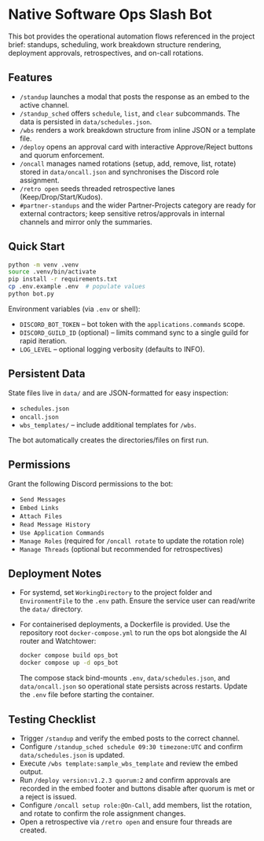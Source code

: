 # Native Software Ops Slash Bot

This bot provides the operational automation flows referenced in the project
brief: standups, scheduling, work breakdown structure rendering, deployment
approvals, retrospectives, and on-call rotations.

## Features

- `/standup` launches a modal that posts the response as an embed to the active
  channel.
- `/standup_sched` offers `schedule`, `list`, and `clear` subcommands. The data is
  persisted in `data/schedules.json`.
- `/wbs` renders a work breakdown structure from inline JSON or a template file.
- `/deploy` opens an approval card with interactive Approve/Reject buttons and
  quorum enforcement.
- `/oncall` manages named rotations (setup, add, remove, list, rotate) stored in
  `data/oncall.json` and synchronises the Discord role assignment.
- `/retro open` seeds threaded retrospective lanes (Keep/Drop/Start/Kudos).
- `#partner-standups` and the wider Partner-Projects category are ready for
  external contractors; keep sensitive retros/approvals in internal channels and
  mirror only the summaries.

## Quick Start

```bash
python -m venv .venv
source .venv/bin/activate
pip install -r requirements.txt
cp .env.example .env  # populate values
python bot.py
```

Environment variables (via `.env` or shell):

- `DISCORD_BOT_TOKEN` – bot token with the `applications.commands` scope.
- `DISCORD_GUILD_ID` (optional) – limits command sync to a single guild for rapid
  iteration.
- `LOG_LEVEL` – optional logging verbosity (defaults to INFO).

## Persistent Data

State files live in `data/` and are JSON-formatted for easy inspection:

- `schedules.json`
- `oncall.json`
- `wbs_templates/` – include additional templates for `/wbs`.

The bot automatically creates the directories/files on first run.

## Permissions

Grant the following Discord permissions to the bot:

- `Send Messages`
- `Embed Links`
- `Attach Files`
- `Read Message History`
- `Use Application Commands`
- `Manage Roles` (required for `/oncall rotate` to update the rotation role)
- `Manage Threads` (optional but recommended for retrospectives)

## Deployment Notes

- For systemd, set `WorkingDirectory` to the project folder and `EnvironmentFile`
  to the `.env` path. Ensure the service user can read/write the `data/`
  directory.
- For containerised deployments, a Dockerfile is provided. Use the repository
  root `docker-compose.yml` to run the ops bot alongside the AI router and
  Watchtower:

  ```bash
  docker compose build ops_bot
  docker compose up -d ops_bot
  ```

  The compose stack bind-mounts `.env`, `data/schedules.json`, and
  `data/oncall.json` so operational state persists across restarts. Update the
  `.env` file before starting the container.

## Testing Checklist

- Trigger `/standup` and verify the embed posts to the correct channel.
- Configure `/standup_sched schedule 09:30 timezone:UTC` and confirm
  `data/schedules.json` is updated.
- Execute `/wbs template:sample_wbs_template` and review the embed output.
- Run `/deploy version:v1.2.3 quorum:2` and confirm approvals are recorded in the
  embed footer and buttons disable after quorum is met or a reject is issued.
- Configure `/oncall setup role:@On-Call`, add members, list the rotation, and
  rotate to confirm the role assignment changes.
- Open a retrospective via `/retro open` and ensure four threads are created.
